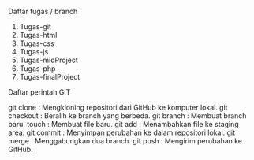 Daftar tugas / branch
1. Tugas-git
2. Tugas-html
3. Tugas-css
4. Tugas-js
5. Tugas-midProject
6. Tugas-php
7. Tugas-finalProject

Daftar perintah GIT

git clone : Mengkloning repositori dari GitHub ke komputer lokal.
git checkout : Beralih ke branch yang berbeda.
git branch : Membuat branch baru.
touch : Membuat file baru.
git add : Menambahkan file ke staging area.
git commit : Menyimpan perubahan ke dalam repositori lokal.
git merge : Menggabungkan dua branch.
git push : Mengirim perubahan ke GitHub.
